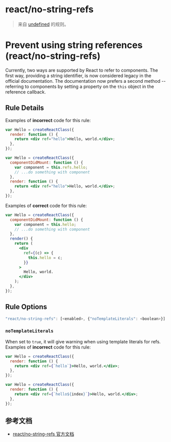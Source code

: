 # react/no-string-refs

> 来自 [undefined](undefined) 的规则。

# Prevent using string references (react/no-string-refs)

Currently, two ways are supported by React to refer to components. The first way, providing a string identifier, is now considered legacy in the official documentation. The documentation now prefers a second method -- referring to components by setting a property on the `this` object in the reference callback.

## Rule Details

Examples of **incorrect** code for this rule:

```jsx
var Hello = createReactClass({
  render: function () {
    return <div ref="hello">Hello, world.</div>;
  },
});
```

```jsx
var Hello = createReactClass({
  componentDidMount: function () {
    var component = this.refs.hello;
    // ...do something with component
  },
  render: function () {
    return <div ref="hello">Hello, world.</div>;
  },
});
```

Examples of **correct** code for this rule:

```jsx
var Hello = createReactClass({
  componentDidMount: function () {
    var component = this.hello;
    // ...do something with component
  },
  render() {
    return (
      <div
        ref={(c) => {
          this.hello = c;
        }}
      >
        Hello, world.
      </div>
    );
  },
});
```

## Rule Options

```js
"react/no-string-refs": [<enabled>, {"noTemplateLiterals": <boolean>}]
```

### `noTemplateLiterals`

When set to `true`, it will give warning when using template literals for refs.
Examples of **incorrect** code for this rule:

```jsx
var Hello = createReactClass({
  render: function () {
    return <div ref={`hello`}>Hello, world.</div>;
  },
});
```

```jsx
var Hello = createReactClass({
  render: function () {
    return <div ref={`hello${index}`}>Hello, world.</div>;
  },
});
```

## 参考文档

- [react/no-string-refs 官方文档](https://github.com/yannickcr/eslint-plugin-react/blob/HEAD/docs/rules/no-string-refs.md)
